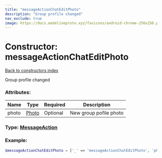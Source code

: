 ```yaml
---
title: "messageActionChatEditPhoto"
description: "Group profile changed"
nav_exclude: true
image: https://docs.madelineproto.xyz/favicons/android-chrome-256x256.png
---
```

# Constructor: messageActionChatEditPhoto  
[Back to constructors index](/API_docs/constructors/index.html)



Group profile changed

### Attributes:

| Name     |    Type       | Required | Description |
|----------|---------------|----------|-------------|
|photo|[Photo](/API_docs/types/Photo.html) | Optional|New group pofile photo|



### Type: [MessageAction](/API_docs/types/MessageAction.html)


### Example:

```php
$messageActionChatEditPhoto = ['_' => 'messageActionChatEditPhoto', 'photo' => Photo];
```  
